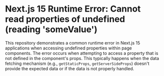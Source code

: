 # Next.js 15 Runtime Error: Cannot read properties of undefined (reading 'someValue')

This repository demonstrates a common runtime error in Next.js 15 applications when accessing undefined properties within page components.  The error occurs when attempting to access a property that is not defined in the component's props. This typically happens when the data fetching mechanism (e.g., `getStaticProps`, `getServerSideProps`) doesn't provide the expected data or if the data is not properly handled.